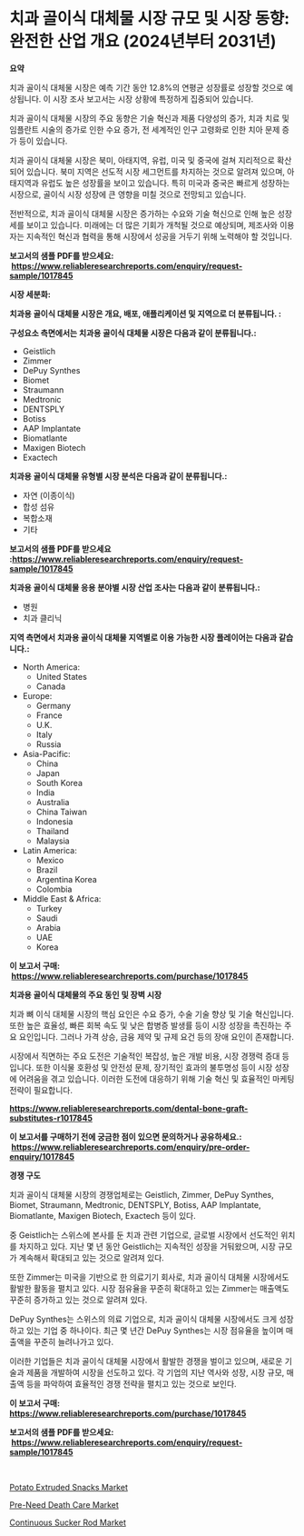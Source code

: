 <p><h1>치과 골이식 대체물 시장 규모 및 시장 동향: 완전한 산업 개요 (2024년부터 2031년)</h1></p><p><strong>요약</strong></p>
<p><p>치과 골이식 대체물 시장은 예측 기간 동안 12.8%의 연평균 성장률로 성장할 것으로 예상됩니다. 이 시장 조사 보고서는 시장 상황에 특정하게 집중되어 있습니다.</p><p>치과 골이식 대체물 시장의 주요 동향은 기술 혁신과 제품 다양성의 증가, 치과 치료 및 임플란트 시술의 증가로 인한 수요 증가, 전 세계적인 인구 고령화로 인한 치아 문제 증가 등이 있습니다.</p><p>치과 골이식 대체물 시장은 북미, 아태지역, 유럽, 미국 및 중국에 걸쳐 지리적으로 확산되어 있습니다. 북미 지역은 선도적 시장 세그먼트를 차지하는 것으로 알려져 있으며, 아태지역과 유럽도 높은 성장률을 보이고 있습니다. 특히 미국과 중국은 빠르게 성장하는 시장으로, 골이식 시장 성장에 큰 영향을 미칠 것으로 전망되고 있습니다.</p><p>전반적으로, 치과 골이식 대체물 시장은 증가하는 수요와 기술 혁신으로 인해 높은 성장세를 보이고 있습니다. 미래에는 더 많은 기회가 개척될 것으로 예상되며, 제조사와 이용자는 지속적인 혁신과 협력을 통해 시장에서 성공을 거두기 위해 노력해야 할 것입니다.</p></p>
<p><strong>보고서의 샘플 PDF를 받으세요: &nbsp;<a href="https://www.reliableresearchreports.com/enquiry/request-sample/1017845">https://www.reliableresearchreports.com/enquiry/request-sample/1017845</a></strong></p>
<p><strong>시장 세분화:</strong></p>
<p><strong> 치과용 골이식 대체물 시장은 개요, 배포, 애플리케이션 및 지역으로 더 분류됩니다. :</strong></p>
<p><strong>구성요소 측면에서는 치과용 골이식 대체물 시장은 다음과 같이 분류됩니다.:</strong></p>
<p><ul><li>Geistlich</li><li>Zimmer</li><li>DePuy Synthes</li><li>Biomet</li><li>Straumann</li><li>Medtronic</li><li>DENTSPLY</li><li>Botiss</li><li>AAP Implantate</li><li>Biomatlante</li><li>Maxigen Biotech</li><li>Exactech</li></ul></p>
<p><strong> 치과용 골이식 대체물 유형별 시장 분석은 다음과 같이 분류됩니다.:</strong></p>
<p><ul><li>자연 (이종이식)</li><li>합성 섬유</li><li>복합소재</li><li>기타</li></ul></p>
<p><strong>보고서의 샘플 PDF를 받으세요 :<a href="https://www.reliableresearchreports.com/enquiry/request-sample/1017845">https://www.reliableresearchreports.com/enquiry/request-sample/1017845</a></strong></p>
<p><strong> 치과용 골이식 대체물 응용 분야별 시장 산업 조사는 다음과 같이 분류됩니다.:</strong></p>
<p><ul><li>병원</li><li>치과 클리닉</li></ul></p>
<p><strong>지역 측면에서 치과용 골이식 대체물 지역별로 이용 가능한 시장 플레이어는 다음과 같습니다.:</strong></p>
<p><ul>
    <li>
        North America:
        <ul>
            <li>United States</li>
            <li>Canada</li>
        </ul>
    </li>
    <li>
        Europe:
        <ul>
            <li>Germany</li>
            <li>France</li>
            <li>U.K.</li>
            <li>Italy</li>
            <li>Russia</li>
        </ul>
    </li>
    <li>
        Asia-Pacific:
        <ul>
            <li>China</li>
            <li>Japan</li>
            <li>South Korea</li>
            <li>India</li>
            <li>Australia</li>
            <li>China Taiwan</li>
            <li>Indonesia</li>
            <li>Thailand</li>
            <li>Malaysia</li>
        </ul>
    </li>
    <li>
        Latin America:
        <ul>
            <li>Mexico</li>
            <li>Brazil</li>
            <li>Argentina Korea</li>
            <li>Colombia</li>
        </ul>
    </li>
    <li>
        Middle East & Africa:
        <ul>
            <li>Turkey</li>
            <li>Saudi</li>
            <li>Arabia</li>
            <li>UAE</li>
            <li>Korea</li>
        </ul>
    </li>
    </ul></p>
<p><strong>이 보고서 구매: &nbsp;<a href="https://www.reliableresearchreports.com/purchase/1017845">https://www.reliableresearchreports.com/purchase/1017845</a></strong></p>
<p><strong>치과용 골이식 대체물의 주요 동인 및 장벽 시장</strong></p>
<p><p>치과 뼈 이식 대체물 시장의 핵심 요인은 수요 증가, 수술 기술 향상 및 기술 혁신입니다. 또한 높은 효율성, 빠른 회복 속도 및 낮은 합병증 발생률 등이 시장 성장을 촉진하는 주요 요인입니다. 그러나 가격 상승, 금융 제약 및 규제 요건 등의 장애 요인이 존재합니다.</p><p>시장에서 직면하는 주요 도전은 기술적인 복잡성, 높은 개발 비용, 시장 경쟁력 증대 등입니다. 또한 이식물 호환성 및 안전성 문제, 장기적인 효과의 불투명성 등이 시장 성장에 어려움을 겪고 있습니다. 이러한 도전에 대응하기 위해 기술 혁신 및 효율적인 마케팅 전략이 필요합니다.</p></p>
<p><strong><a href="https://www.reliableresearchreports.com/dental-bone-graft-substitutes-r1017845">https://www.reliableresearchreports.com/dental-bone-graft-substitutes-r1017845</a></strong></p>
<p><strong>이 보고서를 구매하기 전에 궁금한 점이 있으면 문의하거나 공유하세요.: &nbsp;<a href="https://www.reliableresearchreports.com/enquiry/pre-order-enquiry/1017845">https://www.reliableresearchreports.com/enquiry/pre-order-enquiry/1017845</a></strong></p>
<p><strong>경쟁 구도</strong></p>
<p><p>치과 골이식 대체물 시장의 경쟁업체로는 Geistlich, Zimmer, DePuy Synthes, Biomet, Straumann, Medtronic, DENTSPLY, Botiss, AAP Implantate, Biomatlante, Maxigen Biotech, Exactech 등이 있다. </p><p>중 Geistlich는 스위스에 본사를 둔 치과 관련 기업으로, 글로벌 시장에서 선도적인 위치를 차지하고 있다. 지난 몇 년 동안 Geistlich는 지속적인 성장을 거둬왔으며, 시장 규모가 계속해서 확대되고 있는 것으로 알려져 있다. </p><p>또한 Zimmer는 미국을 기반으로 한 의료기기 회사로, 치과 골이식 대체물 시장에서도 활발한 활동을 펼치고 있다. 시장 점유율을 꾸준히 확대하고 있는 Zimmer는 매출액도 꾸준히 증가하고 있는 것으로 알려져 있다. </p><p>DePuy Synthes는 스위스의 의료 기업으로, 치과 골이식 대체물 시장에서도 크게 성장하고 있는 기업 중 하나이다. 최근 몇 년간 DePuy Synthes는 시장 점유율을 높이며 매출액을 꾸준히 늘려나가고 있다.</p><p>이러한 기업들은 치과 골이식 대체물 시장에서 활발한 경쟁을 벌이고 있으며, 새로운 기술과 제품을 개발하여 시장을 선도하고 있다. 각 기업의 지난 역사와 성장, 시장 규모, 매출액 등을 파악하여 효율적인 경쟁 전략을 펼치고 있는 것으로 보인다.</p></p>
<p><strong>이 보고서 구매: &nbsp; <a href="https://www.reliableresearchreports.com/purchase/1017845">https://www.reliableresearchreports.com/purchase/1017845</a></strong></p>
<p><strong>보고서의 샘플 PDF를 받으세요: &nbsp;<a href="https://www.reliableresearchreports.com/enquiry/request-sample/1017845">https://www.reliableresearchreports.com/enquiry/request-sample/1017845</a></strong><strong></strong></p>
<p>&nbsp;</p>
<p><p><a href="https://www.linkedin.com/pulse/potato-extruded-snacks-market-size-examines-its-scope-primary-vnere?trackingId=CPyqqmwZLWA4CfqyPgEYTw%3D%3D">Potato Extruded Snacks Market</a></p><p><a href="https://www.linkedin.com/pulse/global-pre-need-death-care-market-types-applications-major-w8yce?trackingId=dcMYA7oVlHLtX%2BT0BYtQtg%3D%3D">Pre-Need Death Care Market</a></p><p><a href="https://valiant-lunge-8fe.notion.site/Decoding-the-Continuous-Sucker-Rod-Market-A-Deep-Dive-into-the-Latest-Market-Trends-Market-Segment-a727f1753d2a47db867a8cf68f3eaeb9">Continuous Sucker Rod Market</a></p></p>